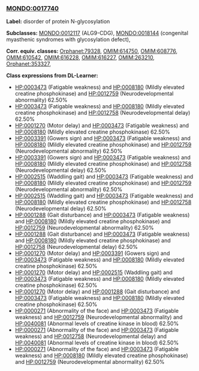 
### [MONDO:0017740](http://purl.obolibrary.org/obo/MONDO_0017740)
**Label:** disorder of protein N-glycosylation

**Subclasses:** [MONDO:0012117](http://purl.obolibrary.org/obo/MONDO_0012117) (ALG9-CDG), [MONDO:0018144](http://purl.obolibrary.org/obo/MONDO_0018144) (congenital myasthenic syndromes with glycosylation defect), 

**Corr. equiv. classes:** [Orphanet:79328](http://www.orpha.net/ORDO/Orphanet_79328), [OMIM:614750](http://purl.obolibrary.org/obo/OMIM_614750), [OMIM:608776](http://purl.obolibrary.org/obo/OMIM_608776), [OMIM:610542](http://purl.obolibrary.org/obo/OMIM_610542), [OMIM:616228](http://purl.obolibrary.org/obo/OMIM_616228), [OMIM:616227](http://purl.obolibrary.org/obo/OMIM_616227), [OMIM:263210](http://purl.obolibrary.org/obo/OMIM_263210), [Orphanet:353327](http://www.orpha.net/ORDO/Orphanet_353327), 

**Class expressions from DL-Learner:**

- [HP:0003473](http://purl.obolibrary.org/obo/HP_0003473) (Fatigable weakness) and [HP:0008180](http://purl.obolibrary.org/obo/HP_0008180) (Mildly elevated creatine phosphokinase) and [HP:0012759](http://purl.obolibrary.org/obo/HP_0012759) (Neurodevelopmental abnormality) 62.50%
- [HP:0003473](http://purl.obolibrary.org/obo/HP_0003473) (Fatigable weakness) and [HP:0008180](http://purl.obolibrary.org/obo/HP_0008180) (Mildly elevated creatine phosphokinase) and [HP:0012758](http://purl.obolibrary.org/obo/HP_0012758) (Neurodevelopmental delay) 62.50%
- [HP:0001270](http://purl.obolibrary.org/obo/HP_0001270) (Motor delay) and [HP:0003473](http://purl.obolibrary.org/obo/HP_0003473) (Fatigable weakness) and [HP:0008180](http://purl.obolibrary.org/obo/HP_0008180) (Mildly elevated creatine phosphokinase) 62.50%
- [HP:0003391](http://purl.obolibrary.org/obo/HP_0003391) (Gowers sign) and [HP:0003473](http://purl.obolibrary.org/obo/HP_0003473) (Fatigable weakness) and [HP:0008180](http://purl.obolibrary.org/obo/HP_0008180) (Mildly elevated creatine phosphokinase) and [HP:0012759](http://purl.obolibrary.org/obo/HP_0012759) (Neurodevelopmental abnormality) 62.50%
- [HP:0003391](http://purl.obolibrary.org/obo/HP_0003391) (Gowers sign) and [HP:0003473](http://purl.obolibrary.org/obo/HP_0003473) (Fatigable weakness) and [HP:0008180](http://purl.obolibrary.org/obo/HP_0008180) (Mildly elevated creatine phosphokinase) and [HP:0012758](http://purl.obolibrary.org/obo/HP_0012758) (Neurodevelopmental delay) 62.50%
- [HP:0002515](http://purl.obolibrary.org/obo/HP_0002515) (Waddling gait) and [HP:0003473](http://purl.obolibrary.org/obo/HP_0003473) (Fatigable weakness) and [HP:0008180](http://purl.obolibrary.org/obo/HP_0008180) (Mildly elevated creatine phosphokinase) and [HP:0012759](http://purl.obolibrary.org/obo/HP_0012759) (Neurodevelopmental abnormality) 62.50%
- [HP:0002515](http://purl.obolibrary.org/obo/HP_0002515) (Waddling gait) and [HP:0003473](http://purl.obolibrary.org/obo/HP_0003473) (Fatigable weakness) and [HP:0008180](http://purl.obolibrary.org/obo/HP_0008180) (Mildly elevated creatine phosphokinase) and [HP:0012758](http://purl.obolibrary.org/obo/HP_0012758) (Neurodevelopmental delay) 62.50%
- [HP:0001288](http://purl.obolibrary.org/obo/HP_0001288) (Gait disturbance) and [HP:0003473](http://purl.obolibrary.org/obo/HP_0003473) (Fatigable weakness) and [HP:0008180](http://purl.obolibrary.org/obo/HP_0008180) (Mildly elevated creatine phosphokinase) and [HP:0012759](http://purl.obolibrary.org/obo/HP_0012759) (Neurodevelopmental abnormality) 62.50%
- [HP:0001288](http://purl.obolibrary.org/obo/HP_0001288) (Gait disturbance) and [HP:0003473](http://purl.obolibrary.org/obo/HP_0003473) (Fatigable weakness) and [HP:0008180](http://purl.obolibrary.org/obo/HP_0008180) (Mildly elevated creatine phosphokinase) and [HP:0012758](http://purl.obolibrary.org/obo/HP_0012758) (Neurodevelopmental delay) 62.50%
- [HP:0001270](http://purl.obolibrary.org/obo/HP_0001270) (Motor delay) and [HP:0003391](http://purl.obolibrary.org/obo/HP_0003391) (Gowers sign) and [HP:0003473](http://purl.obolibrary.org/obo/HP_0003473) (Fatigable weakness) and [HP:0008180](http://purl.obolibrary.org/obo/HP_0008180) (Mildly elevated creatine phosphokinase) 62.50%
- [HP:0001270](http://purl.obolibrary.org/obo/HP_0001270) (Motor delay) and [HP:0002515](http://purl.obolibrary.org/obo/HP_0002515) (Waddling gait) and [HP:0003473](http://purl.obolibrary.org/obo/HP_0003473) (Fatigable weakness) and [HP:0008180](http://purl.obolibrary.org/obo/HP_0008180) (Mildly elevated creatine phosphokinase) 62.50%
- [HP:0001270](http://purl.obolibrary.org/obo/HP_0001270) (Motor delay) and [HP:0001288](http://purl.obolibrary.org/obo/HP_0001288) (Gait disturbance) and [HP:0003473](http://purl.obolibrary.org/obo/HP_0003473) (Fatigable weakness) and [HP:0008180](http://purl.obolibrary.org/obo/HP_0008180) (Mildly elevated creatine phosphokinase) 62.50%
- [HP:0000271](http://purl.obolibrary.org/obo/HP_0000271) (Abnormality of the face) and [HP:0003473](http://purl.obolibrary.org/obo/HP_0003473) (Fatigable weakness) and [HP:0012759](http://purl.obolibrary.org/obo/HP_0012759) (Neurodevelopmental abnormality) and [HP:0040081](http://purl.obolibrary.org/obo/HP_0040081) (Abnormal levels of creatine kinase in blood) 62.50%
- [HP:0000271](http://purl.obolibrary.org/obo/HP_0000271) (Abnormality of the face) and [HP:0003473](http://purl.obolibrary.org/obo/HP_0003473) (Fatigable weakness) and [HP:0012758](http://purl.obolibrary.org/obo/HP_0012758) (Neurodevelopmental delay) and [HP:0040081](http://purl.obolibrary.org/obo/HP_0040081) (Abnormal levels of creatine kinase in blood) 62.50%
- [HP:0000271](http://purl.obolibrary.org/obo/HP_0000271) (Abnormality of the face) and [HP:0003473](http://purl.obolibrary.org/obo/HP_0003473) (Fatigable weakness) and [HP:0008180](http://purl.obolibrary.org/obo/HP_0008180) (Mildly elevated creatine phosphokinase) and [HP:0012759](http://purl.obolibrary.org/obo/HP_0012759) (Neurodevelopmental abnormality) 62.50%


